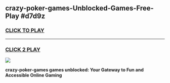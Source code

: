 
## crazy-poker-games-Unblocked-Games-Free-Play #d7d9z
<h3>
<a href="https://us.freeplayer.one?title=crazy-poker-games&ref=9M">CLICK TO PLAY</a></h3>
<hr>

<h3>
<a href="https://us.freeplayer.one?title=crazy-poker-games&ref=9M">CLICK 2 PLAY</a>
  
</h3>

<a href="https://us.freeplayer.one?title=crazy-poker-games&ref=9M"><img src="https://clearcache.store/games.png"></a>


**crazy-poker-games games unblocked: Your Gateway to Fun and Accessible Online Gaming**
